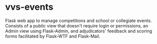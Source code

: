 # vvs-events
Flask web app to manage competitions and school or collegiate events. 
Consists of a public view that doesn't require login or permissions, an Admin view using Flask-Admin, and adjudicators' feedback and scoring forms facilitated by Flask-WTF and Flask-Mail.
